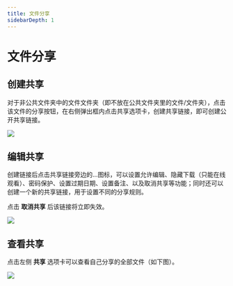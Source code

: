 ```yaml
---
title: 文件分享
sidebarDepth: 1
---
```


# 文件分享

## 创建共享

对于非公共文件夹中的文件文件夹（即不放在公共文件夹里的文件/文件夹），点击该文件的分享按钮，在右侧弹出框内点击共享选项卡，创建共享链接，即可创建公开共享链接。

![](https://static.tamersunion.net/wp-content/uploads/2020021515591668.png)


## 编辑共享

创建链接后点击共享链接旁边的...图标，可以设置允许编辑、隐藏下载（只能在线观看）、密码保护、设置过期日期、设置备注、以及取消共享等功能；同时还可以创建一个新的共享链接，用于设置不同的分享规则。

点击 **取消共享** 后该链接将立即失效。

![](https://static.tamersunion.net/wp-content/uploads/2020021516000978.png)


## 查看共享

点击左侧 **共享** 选项卡可以查看自己分享的全部文件（如下图）。

![](https://static.tamersunion.net/wp-content/uploads/2020021516013126.png)